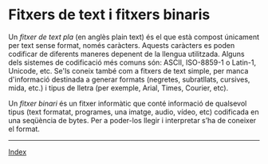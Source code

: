 # Fitxers de text i fitxers binaris

Un *fitxer de text pla* (en anglès plain text) és el que està compost únicament per text sense format, només caràcters. Aquests caràcters es poden codificar de diferents maneres depenent de la llengua utilitzada. Alguns dels sistemes de codificació més comuns són: ASCII, ISO-8859-1 o Latin-1, Unicode, etc.
Se'ls coneix també com a fitxers de text simple, per manca d'informació destinada a generar formats (negretes, subratllats, cursives, mida, etc.) i tipus de lletra (per exemple, Arial, Times, Courier, etc).


Un *fitxer binari* és un fitxer informàtic que conté informació de qualsevol tipus (text formatat, programes, una imatge, audio, vídeo, etc) codificada en una seqüència de bytes. Per a poder-los llegir i interpretar s’ha de coneixer el format.


***
[Index](../../../README.md)
